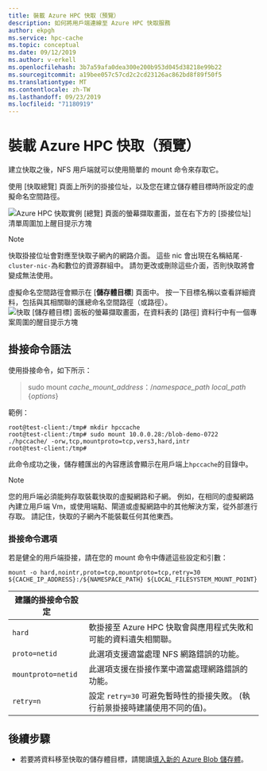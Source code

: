 ```yaml
---
title: 裝載 Azure HPC 快取（預覽）
description: 如何將用戶端連線至 Azure HPC 快取服務
author: ekpgh
ms.service: hpc-cache
ms.topic: conceptual
ms.date: 09/12/2019
ms.author: v-erkell
ms.openlocfilehash: 3b7a59afa0dea300e200b953d045d38218e99b22
ms.sourcegitcommit: a19bee057c57cd2c2cd23126ac862bd8f89f50f5
ms.translationtype: MT
ms.contentlocale: zh-TW
ms.lasthandoff: 09/23/2019
ms.locfileid: "71180919"
---
```

# <a name="mount-the-azure-hpc-cache-preview"></a>裝載 Azure HPC 快取（預覽）

建立快取之後，NFS 用戶端就可以使用簡單的 mount 命令來存取它。

使用 [快取總覽] 頁面上所列的掛接位址，以及您在建立儲存體目標時所設定的虛擬命名空間路徑。 

![Azure HPC 快取實例 [總覽] 頁面的螢幕擷取畫面，並在右下方的 [掛接位址] 清單周圍加上醒目提示方塊](media/hpc-cache-mount-addresses.png)

> [!NOTE] 
> 快取掛接位址會對應至快取子網內的網路介面。 這些 nic 會出現在名稱結尾`-cluster-nic-`為和數位的資源群組中。 請勿更改或刪除這些介面，否則快取將會變成無法使用。

虛擬命名空間路徑會顯示在 [**儲存體目標**] 頁面中。 按一下目標名稱以查看詳細資料，包括與其相關聯的匯總命名空間路徑（或路徑）。 
![快取 [儲存體目標] 面板的螢幕擷取畫面，在資料表的 [路徑] 資料行中有一個專案周圍的醒目提示方塊](media/hpc-cache-view-namespace-paths.png)

## <a name="mount-command-syntax"></a>掛接命令語法

使用掛接命令，如下所示：

> sudo mount *cache_mount_address*：/*namespace_path* *local_path* {*options*}

範例： 

```
root@test-client:/tmp# mkdir hpccache
root@test-client:/tmp# sudo mount 10.0.0.28:/blob-demo-0722 ./hpccache/ -orw,tcp,mountproto=tcp,vers3,hard,intr
root@test-client:/tmp# 
```

此命令成功之後，儲存體匯出的內容應該會顯示在用戶端上``hpccache``的目錄中。 

> [!NOTE] 
> 您的用戶端必須能夠存取裝載快取的虛擬網路和子網。 例如，在相同的虛擬網路內建立用戶端 Vm，或使用端點、閘道或虛擬網路中的其他解決方案，從外部進行存取。 請記住，快取的子網內不能裝載任何其他東西。

### <a name="mount-command-options"></a>掛接命令選項

若是健全的用戶端掛接，請在您的 mount 命令中傳遞這些設定和引數： 

``mount -o hard,nointr,proto=tcp,mountproto=tcp,retry=30 ${CACHE_IP_ADDRESS}:/${NAMESPACE_PATH} ${LOCAL_FILESYSTEM_MOUNT_POINT}``

| 建議的掛接命令設定 | |
--- | --- 
``hard`` | 軟掛接至 Azure HPC 快取會與應用程式失敗和可能的資料遺失相關聯。 
``proto=netid`` | 此選項支援適當處理 NFS 網路錯誤的功能。
``mountproto=netid`` | 此選項支援在掛接作業中適當處理網路錯誤的功能。
``retry=n`` | 設定 ``retry=30`` 可避免暫時性的掛接失敗。 (執行前景掛接時建議使用不同的值)。

## <a name="next-steps"></a>後續步驟

* 若要將資料移至快取的儲存體目標，請閱讀[填入新的 Azure Blob 儲存體](hpc-cache-ingest.md)。
